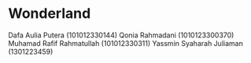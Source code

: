 # Wonderland
Dafa Aulia Putera (101012330144)
Qonia Rahmadani (1010123300370)
Muhamad Rafif Rahmatullah (101012330311)
Yassmin Syaharah Juliaman (1301223459)
